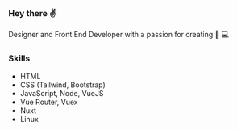 ### Hey there ✌
Designer and Front End Developer with a passion for creating 🎨 💻

### Skills

- HTML
- CSS (Tailwind, Bootstrap)
- JavaScript, Node, VueJS
- Vue Router, Vuex
- Nuxt
- Linux
